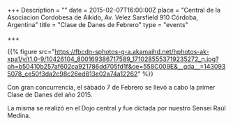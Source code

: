 +++
Description = ""
date = 2015-02-07T16:00:00Z
place = "Central de la Asociacion Cordobesa de Aikido, Av. Velez Sarsfield 910 Córdoba, Argentina"
title = "Clase de Danes de Febrero"
type = "events"

+++


{{% figure src="https://fbcdn-sphotos-g-a.akamaihd.net/hphotos-ak-xpa1/v/t1.0-9/10426104_800169386717589_1710285553719235272_n.jpg?oh=b50410b257af602ca921786dd705fd1f&oe=558C009E&__gda__=1430935078_ce50f3da2c98c26ed813e02a74a12262" %}}

Con gran concurrencia, el sábado 7 de Febrero se llevó a cabo la primer Clase de Danes del año 2015.

La misma se realizó en el Dojo central y fue dictada por nuestro Sensei Raúl Medina.
